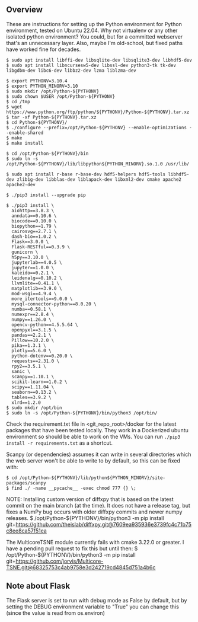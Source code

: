 ## Overview

These are instructions for setting up the Python environment for Python
environment, tested on Ubuntu 22.04.  Why not virtualenv or any
other isolated python environment?  You could, but for a committed
webserver that's an unnecessary layer.  Also, maybe I'm old-school, but
fixed paths have worked fine for decades.

    $ sudo apt install libffi-dev libsqlite-dev libsqlite3-dev libhdf5-dev
    $ sudo apt install libncursesw5-dev libssl-dev python3-tk tk-dev libgdbm-dev libc6-dev libbz2-dev lzma liblzma-dev

    $ export PYTHONV=3.10.4
    $ export PYTHON_MINORV=3.10
    $ sudo mkdir /opt/Python-${PYTHONV}
    $ sudo chown $USER /opt/Python-${PYTHONV}
    $ cd /tmp
    $ wget https://www.python.org/ftp/python/${PYTHONV}/Python-${PYTHONV}.tar.xz
    $ tar -xf Python-${PYTHONV}.tar.xz
    $ cd Python-${PYTHONV}/
    $ ./configure --prefix=/opt/Python-${PYTHONV} --enable-optimizations --enable-shared
    $ make
    $ make install

    $ cd /opt/Python-${PYTHONV}/bin
    $ sudo ln -s /opt/Python-${PYTHONV}/lib/libpython${PYTHON_MINORV}.so.1.0 /usr/lib/

    $ sudo apt install r-base r-base-dev hdf5-helpers hdf5-tools libhdf5-dev zlib1g-dev libblas-dev liblapack-dev libxml2-dev cmake apache2 apache2-dev

    $ ./pip3 install --upgrade pip

    $ ./pip3 install \
      aiohttp==3.8.3 \
      anndata==0.10.6 \
      biocode==0.10.0 \
      biopython==1.79 \
      cairosvg==2.7.1 \
      dash-bio==1.0.2 \
      Flask==3.0.0 \
      Flask-RESTful==0.3.9 \
      gunicorn \
      h5py==3.10.0 \
      jupyterlab==4.0.5 \
      jupyter==1.0.0 \
      kaleido==0.2.1 \
      leidenalg==0.10.2 \
      llvmlite==0.41.1 \
      matplotlib==3.9.0 \
      mod-wsgi==4.9.4 \
      more_itertools==9.0.0 \
      mysql-connector-python==8.0.20 \
      numba==0.58.1 \
      numexpr==2.8.4 \
      numpy==1.26.0 \
      opencv-python==4.5.5.64 \
      openpyxl==3.1.5 \
      pandas==2.2.1 \
      Pillow==10.2.0 \
      pika==1.3.1 \
      plotly==5.6.0 \
      python-dotenv==0.20.0 \
      requests==2.31.0 \
      rpy2==3.5.1 \
      sanic \
      scanpy==1.10.1 \
      scikit-learn==1.0.2 \
      scipy==1.11.04 \
      seaborn==0.13.2 \
      tables==3.9.2 \
      xlrd==1.2.0
    $ sudo mkdir /opt/bin
    $ sudo ln -s /opt/Python-${PYTHONV}/bin/python3 /opt/bin/

Check the requirement.txt file in <git_repo_root>/docker for the latest packages that have been tested locally. They work in a Dockerized ubuntu environment so should be able to work on the VMs. You can run `./pip3 install -r requirements.txt` as a shortcut.

Scanpy (or dependencies) assumes it can write in several directories which the web server won't be able to write to by default, so this can be fixed with:

    $ cd /opt/Python-${PYTHONV}/lib/python${PYTHON_MINORV}/site-packages/scanpy
    $ find ./ -name __pycache__ -exec chmod 777 {} \;

NOTE: Installing custom version of diffxpy that is based on the latest commit on the main branch (at the time). It does not have a release tag, but fixes a NumPy bug occurs with older diffxpy commits and newer numpy releases.
    $ /opt/Python-${PYTHONV}/bin/python3 -m pip install git+https://github.com/theislab/diffxpy.git@7609ea935936e3739fc4c71b75c8ee8ca57f51ea

The MulticoreTSNE module currently fails with cmake 3.22.0 or greater.  I have a pending pull request to fix this but until then:
    $ /opt/Python-${PYTHONV}/bin/python3 -m pip install git+https://github.com/jorvis/Multicore-TSNE.git@68325753c4ab9758e3d242719cd4845d751a4b6c

## Note about Flask

The Flask server is set to run with debug mode as False by default, but by setting the DEBUG environment variable to "True" you can change this (since the value is read from os.environ)
